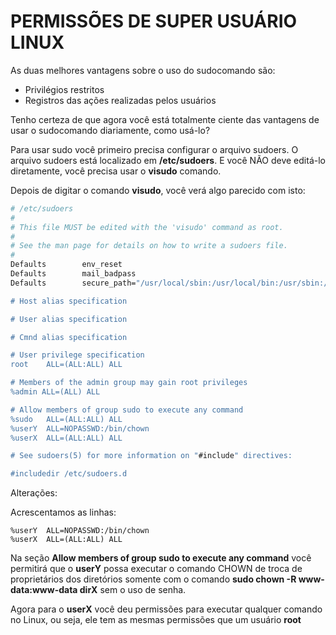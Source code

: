 # PERMISSÕES DE SUPER USUÁRIO LINUX

As duas melhores vantagens sobre o uso do sudocomando são:

* Privilégios restritos
* Registros das ações realizadas pelos usuários
  
Tenho certeza de que agora você está totalmente ciente das vantagens de usar o sudocomando diariamente, como usá-lo?

Para usar sudo você primeiro precisa configurar o arquivo sudoers. O arquivo sudoers está localizado em **/etc/sudoers**. E você NÃO deve editá-lo diretamente, você precisa usar o **visudo** comando.

Depois de digitar o comando **visudo**, você verá algo parecido com isto:

```bash
# /etc/sudoers
#
# This file MUST be edited with the 'visudo' command as root.
#
# See the man page for details on how to write a sudoers file.
#
Defaults        env_reset
Defaults        mail_badpass
Defaults        secure_path="/usr/local/sbin:/usr/local/bin:/usr/sbin:/usr/bin:/

# Host alias specification

# User alias specification

# Cmnd alias specification

# User privilege specification
root    ALL=(ALL:ALL) ALL

# Members of the admin group may gain root privileges
%admin ALL=(ALL) ALL

# Allow members of group sudo to execute any command
%sudo   ALL=(ALL:ALL) ALL
%userY  ALL=NOPASSWD:/bin/chown
%userX  ALL=(ALL:ALL) ALL

# See sudoers(5) for more information on "#include" directives:

#includedir /etc/sudoers.d
```

Alterações:

Acrescentamos as linhas:

```
%userY  ALL=NOPASSWD:/bin/chown
%userX  ALL=(ALL:ALL) ALL
```

Na seção **Allow members of group sudo to execute any command** você permitirá que o **userY** possa executar o comando CHOWN de troca de proprietários dos diretórios somente com o comando **sudo chown -R www-data:www-data dirX** sem o uso de senha.

Agora para o **userX** você deu permissões para executar qualquer comando no Linux, ou seja, ele tem as mesmas permissões que um usuário **root**